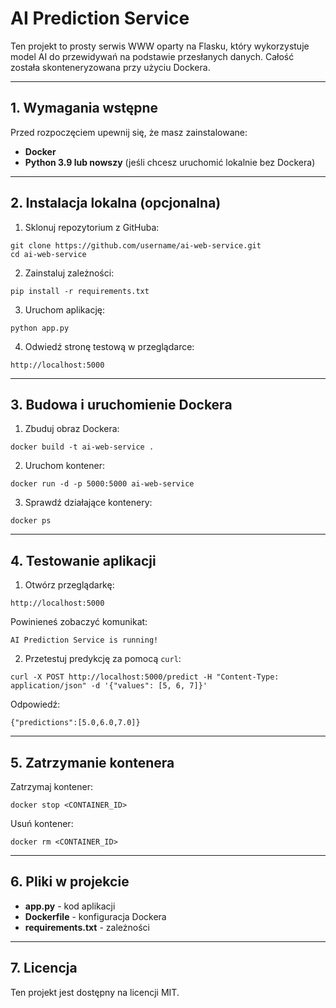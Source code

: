 # AI Prediction Service

Ten projekt to prosty serwis WWW oparty na Flasku, który wykorzystuje model AI do przewidywań na podstawie przesłanych danych. Całość została skonteneryzowana przy użyciu Dockera.

---

## 1. Wymagania wstępne

Przed rozpoczęciem upewnij się, że masz zainstalowane:
- **Docker**
- **Python 3.9 lub nowszy** (jeśli chcesz uruchomić lokalnie bez Dockera)

---

## 2. Instalacja lokalna (opcjonalna)

1. Sklonuj repozytorium z GitHuba:
```
git clone https://github.com/username/ai-web-service.git
cd ai-web-service
```
2. Zainstaluj zależności:
```
pip install -r requirements.txt
```
3. Uruchom aplikację:
```
python app.py
```
4. Odwiedź stronę testową w przeglądarce:
```
http://localhost:5000
```

---

## 3. Budowa i uruchomienie Dockera

1. Zbuduj obraz Dockera:
```
docker build -t ai-web-service .
```
2. Uruchom kontener:
```
docker run -d -p 5000:5000 ai-web-service
```
3. Sprawdź działające kontenery:
```
docker ps
```

---

## 4. Testowanie aplikacji

1. Otwórz przeglądarkę:
```
http://localhost:5000
```
Powinieneś zobaczyć komunikat:
```
AI Prediction Service is running!
```

2. Przetestuj predykcję za pomocą `curl`:
```
curl -X POST http://localhost:5000/predict -H "Content-Type: application/json" -d '{"values": [5, 6, 7]}'
```
Odpowiedź:
```
{"predictions":[5.0,6.0,7.0]}
```

---

## 5. Zatrzymanie kontenera

Zatrzymaj kontener:
```
docker stop <CONTAINER_ID>
```
Usuń kontener:
```
docker rm <CONTAINER_ID>
```

---

## 6. Pliki w projekcie

- **app.py** - kod aplikacji
- **Dockerfile** - konfiguracja Dockera
- **requirements.txt** - zależności

---

## 7. Licencja

Ten projekt jest dostępny na licencji MIT.
